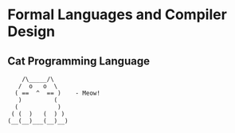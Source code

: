 # Formal Languages and Compiler Design

## Cat Programming Language

        /\_____/\
       /  o   o  \
      ( ==  ^  == )    - Meow!
       )         (
      (           )
     ( (  )   (  ) )
    (__(__)___(__)__)
